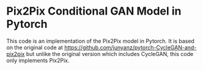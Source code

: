 Pix2Pix Conditional GAN Model in Pytorch
========================================

This code is an implementation of the Pix2Pix model in Pytorch.
It is based on the original code at 
https://github.com/junyanz/pytorch-CycleGAN-and-pix2pix 
but unlike the original version which includes CycleGAN, 
this code only implements Pix2Pix.
 
